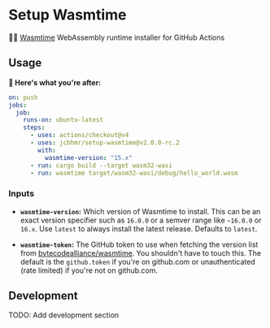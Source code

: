 # Setup Wasmtime

🧑‍💻 [Wasmtime](https://wasmtime.dev/) WebAssembly runtime installer for GitHub Actions

## Usage

**🚀 Here's what you're after:**

```yml
on: push
jobs:
  job:
    runs-on: ubuntu-latest
    steps:
      - uses: actions/checkout@v4
      - uses: jcbhmr/setup-wasmtime@v2.0.0-rc.2
        with:
          wasmtime-version: "15.x"
      - run: cargo build --target wasm32-wasi
      - run: wasmtime target/wasm32-wasi/debug/hello_world.wasm
```

### Inputs

- **`wasmtime-version`:** Which version of Wasmtime to install. This can be an exact version specifier such as `16.0.0` or a semver range like `~16.0.0` or `16.x`. Use `latest` to always install the latest release. Defaults to `latest`.

- **`wasmtime-token`:** The GitHub token to use when fetching the version list from [bytecodealliance/wasmtime](https://github.com/bytecodealliance/wasmtime/releases). You shouldn't have to touch this. The default is the `github.token` if you're on github.com or unauthenticated (rate limited) if you're not on github.com.

## Development

TODO: Add development section
